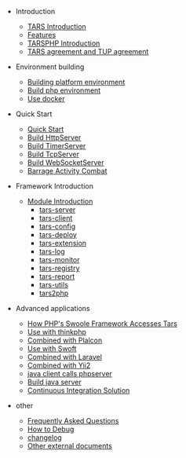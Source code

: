 * Introduction
    * [TARS Introduction](en/README.md)
    * [Features](en/Introduction/tars.md)
    * [TARSPHP Introduction](en/Introduction/tarsphp.md)
    * [TARS agreement and TUP agreement](en/Introduction/protocol.md)
* Environment building
    * [Building platform environment](en/Environment/platform.md)
    * [Build php environment](en/Environment/php.md)
    * [Use docker](en/Environment/docker.md)

* Quick Start
    * [Quick Start](en/QuickStart/introduce.md)
    * [Build HttpServer](en/QuickStart/tars-http-server.md)
    * [Build TimerServer](en/QuickStart/tars-timer-server.md)
    * [Build TcpServer](en/QuickStart/tars-tcp-server.md)
    * [Build WebSocketServer](en/QuickStart/tars-websocket-server.md)
    * [Barrage Activity Combat](en/QuickStart/tars-act-demo.md)

* Framework Introduction
    * [Module Introduction](en/Framework/introduce.md)
        * [tars-server](en/Framework/tars-server.md)
        * [tars-client](en/Framework/tars-client.md)
        * [tars-config](en/Framework/tars-config.md)
        * [tars-deploy](en/Framework/tars-deploy.md)
        * [tars-extension](en/Framework/tars-extension.md)
        * [tars-log](en/Framework/tars-log.md)
        * [tars-monitor](en/Framework/tars-monitor.md)
        * [tars-registry](en/Framework/tars-registry.md)
        * [tars-report](en/Framework/tars-report.md)
        * [tars-utils](en/Framework/tars-utils.md)
        * [tars2php](en/Framework/tars2php.md)

* Advanced applications
    * [How PHP's Swoole Framework Accesses Tars](en/Advanced/swoole-suport-tars.md)
    * [Use with thinkphp](en/Advanced/thinkphp.md)
    * [Combined with Plalcon](en/)
    * [Use with Swoft](en/Advanced/swoft.md)
    * [Combined with Laravel](en/Advanced/laravel.md)
    * [Combined with Yii2](en/Advanced/yii2.md)
    * [java client calls phpserver](en/)
    * [Build java server](en/)
    * [Continuous Integration Solution](en/Advanced/ci.md)

* other
    * [Frequently Asked Questions](en/Question/index.md)
    * [How to Debug](en/Question/debug.md)
    * [changelog](en/Question/changelog.md)
    * [Other external documents](en/Question/outsource.md)
